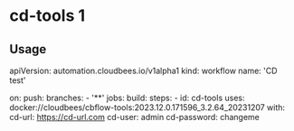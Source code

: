 # cd-tools 1
## Usage

apiVersion: automation.cloudbees.io/v1alpha1
kind: workflow
name: 'CD test'


on:
  push:
    branches:
      - '**'
jobs:
  build:
    steps:
    - id: cd-tools
        uses: docker://cloudbees/cbflow-tools:2023.12.0.171596_3.2.64_20231207
        with:
            cd-url: https://cd-url.com
            cd-user: admin
            cd-password: changeme
            
